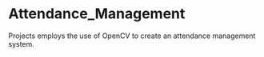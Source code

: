 # Attendance_Management
Projects employs the use of OpenCV to create an attendance management system.
